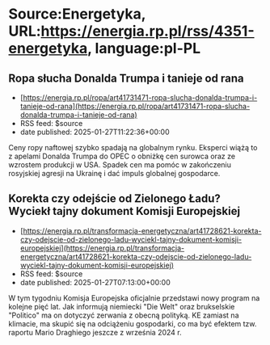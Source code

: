# Source:Energetyka, URL:https://energia.rp.pl/rss/4351-energetyka, language:pl-PL

## Ropa słucha Donalda Trumpa i tanieje od rana
 - [https://energia.rp.pl/ropa/art41731471-ropa-slucha-donalda-trumpa-i-tanieje-od-rana](https://energia.rp.pl/ropa/art41731471-ropa-slucha-donalda-trumpa-i-tanieje-od-rana)
 - RSS feed: $source
 - date published: 2025-01-27T11:22:36+00:00

Ceny ropy naftowej szybko spadają na globalnym rynku. Eksperci wiążą to z apelami Donalda Trumpa do OPEC o obniżkę cen surowca oraz ze wzrostem produkcji w USA. Spadek cen ma pomóc w zakończeniu rosyjskiej agresji na Ukrainę i dać impuls globalnej gospodarce.

## Korekta czy odejście od Zielonego Ładu? Wyciekł tajny dokument Komisji Europejskiej
 - [https://energia.rp.pl/transformacja-energetyczna/art41728621-korekta-czy-odejscie-od-zielonego-ladu-wyciekl-tajny-dokument-komisji-europejskiej](https://energia.rp.pl/transformacja-energetyczna/art41728621-korekta-czy-odejscie-od-zielonego-ladu-wyciekl-tajny-dokument-komisji-europejskiej)
 - RSS feed: $source
 - date published: 2025-01-27T07:13:00+00:00

W tym tygodniu Komisja Europejska oficjalnie przedstawi nowy program na kolejne pięć lat. Jak informują niemiecki "Die Welt" oraz brukselskie "Politico" ma on dotyczyć zerwania z obecną polityką. KE zamiast na klimacie, ma skupić się na odciążeniu gospodarki, co ma być efektem tzw. raportu Mario Draghiego jeszcze z września 2024 r.

